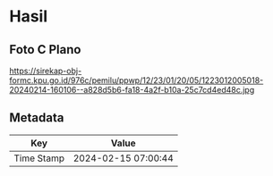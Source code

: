 # Hasil

## Foto C Plano

https://sirekap-obj-formc.kpu.go.id/976c/pemilu/ppwp/12/23/01/20/05/1223012005018-20240214-160106--a828d5b6-fa18-4a2f-b10a-25c7cd4ed48c.jpg


## Metadata

| Key        | Value               |
| ---------- | ------------------- |
| Time Stamp | 2024-02-15 07:00:44 |



